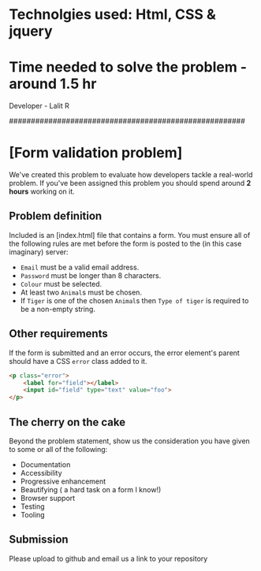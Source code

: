 # Technolgies used: Html, CSS & jquery

# Time needed to solve the problem - around 1.5 hr 

Developer - Lalit R 


######################################################
# [Form validation problem]

We've created this problem to evaluate how developers tackle a real-world problem. If you've been assigned this problem you should spend around **2 hours** working on it. 

## Problem definition

Included is an [index.html] file that contains a form. You must ensure all of the following rules are met before the form is posted to the (in this case imaginary) server:

* `Email` must be a valid email address.
* `Password` must be longer than 8 characters.
* `Colour` must be selected.
* At least two `Animal`s must be chosen.
* If `Tiger` is one of the chosen `Animal`s then `Type of tiger` is required to be a non-empty string.

## Other requirements

If the form is submitted and an error occurs, the error element's parent should have a CSS `error` class added to it.

```html
<p class="error">
    <label for="field"></label>
    <input id="field" type="text" value="foo">
</p>
```

## The cherry on the cake

Beyond the problem statement, show us the consideration you have given to some or all of the following:

- Documentation
- Accessibility
- Progressive enhancement
- Beautifying ( a hard task on a form I know!)
- Browser support
- Testing
- Tooling

## Submission

Please upload to github and email us a link to your repository